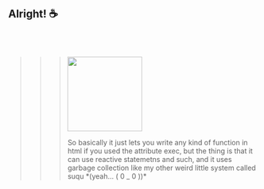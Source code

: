 ## Alright! ☕

<br />
<br />

>>> <p align="left" width="150px" height="150px"><img src="https://cdn.discordapp.com/emojis/656904927846596629.webp?size=96&quality=lossless" width="150px" height="150px" /><p>
>>> So basically it just lets you write any kind of function in html if you used the attribute exec, but the thing is that it can use reactive statemetns and such, and it uses garbage collection like my other weird little system called suqu *(yeah... ( 0 _ 0 ))*